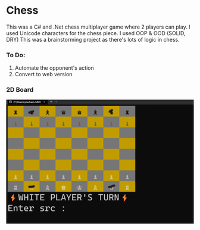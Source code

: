 # Chess
  This was a C# and .Net chess multiplayer game where 2 players can play. I used Unicode characters for the chess piece. I used OOP & OOD (SOLID, DRY) This was a brainstorming
  project as there's lots of logic in chess.

### To Do:
  1. Automate the opponent's action
  2. Convert to web version
### 2D Board
  ![Alt text](/pictures/board2d.png)
